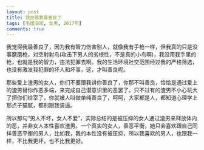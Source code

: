 ```yaml
---
layout: post
title: 我觉得我最善良了
tags: [毛姐旧闻, 女男, 2017年]
comments: true
---
```


我觉得我最善良了，因为我有智力伤害别人，就像我有手枪一样，但我真的只是没事磨磨枪，对空射射鸟(攻击下男人的劣根性，不是真的小鸟啊)，我没用我手里的枪，也就是我的智力，违法犯罪去啊。我的生活环境社交范围经过我的严格筛选，也没有激发我犯罪的坏人和坏事，这，才叫善良呢。

那些爱上渣男的女人，你们不要跟我讲你善良了，你那不叫善良，恰恰是通过爱上的渣男替你作恶多端，来完成自己潜意识里的恶罢了。只不过有的渣男不小心玩大了把你们给宰了，你就被人叫做单纯善良了，呵呵，大家都是人，都知道心理学上那点子猫腻，都别跟我装逼。

所以那句“男人不坏，女人不爱”，实际总结的是被压抑的女人通过渣男来释放体内的恶，并非女人本性喜欢渣男。一个真实的女人，善恶平衡，她只会喜欢跟自己同样善恶平衡的男人，比如我，我的本性没有被压抑，所以我喜欢的男人，也跟我一样，不比我更坏，也不比我更好。
